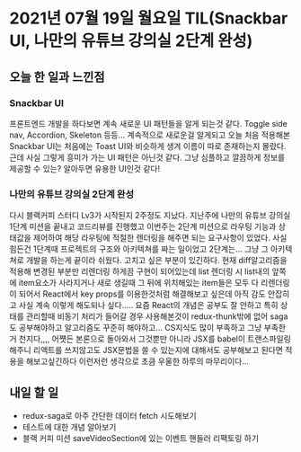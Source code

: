 # 2021년 07월 19일 월요일 TIL(Snackbar UI, 나만의 유튜브 강의실 2단계 완성)

## 오늘 한 일과 느낀점

### Snackbar UI

프론트엔드 개발을 하다보면 계속 새로운 UI 패턴들을 알게 되는것 같다. Toggle side nav, Accordion, Skeleton 등등... 계속적으로 새로운걸 알게되고 오늘 처음 적용해본 Snackbar UI는 처음에는 Toast UI와 비슷하게 생겨 이름이 따로 존재하는지 몰랐다. 근데 사실 그렇게 흥미가 가는 UI 패턴은 아닌것 같다. 그냥 심플하고 깔끔하게 정보를 제공할 수 있는? 알아두면 유용한 UI인것 같다!

### 나만의 유튜브 강의실 2단계 완성

다시 블랙커피 스터디 Lv3가 시작된지 2주정도 지났다. 지난주에 나만의 유튜브 강의실 1단계 미션을 끝내고 코드리뷰를 진행했고 이번주는 2단계 미션으로 라우팅 기능과 상태값을 제어하여 해당 라우팅에 적절한 렌더링을 해주면 되는 요구사항이 있었다. 사실 힘든건 1단계때 프로젝트의 구조와 아키텍쳐를 짜는 일이었고 2단계는... 그냥 그 아키텍쳐로 개발을 하는게 끝이라 쉬웠다. 고치고 싶은 부분이 있긴하다. 현재 diff알고리즘을 적용해 변경된 부분만 리렌더링 하게끔 구현이 되어있는데 list 렌더링 시 list내의 앞쪽에 item요소가 사라지거나 새로 생길때 그 뒤에 위치해있는 item들은 모두 다 리렌더링이 되어서 React에서 key props를 이용한것처럼 해결해보고 싶은데 아직 감도 안잡히고 사실 계속 이렇게 해도되나 싶다..... 요즘 React의 개념은 공부도 잘 안하고 특히 상태를 관리할때 비동기 처리가 들어갈 경우 사용해본것이 redux-thunk밖에 없어 saga도 공부해야하고 알고리즘도 꾸준히 해야하고... CS지식도 많이 부족하고 그냥 부족한거 천지다,,,, 어쩃든 본론으로 돌아와서 그것뿐만 아니라 JSX를 babel이 트랜스파일링 해주니 리액트를 쓰지않고도 JSX문법을 쓸 수 있는지에 대해서도 공부해보고 된다면 적용을 해보고싶긴하다 이런저런 생각으로 초큼 우울한 하루의 마무리이다...

## 내일 할 일

- redux-saga로 아주 간단한 데이터 fetch 시도해보기
- 테스트에 대한 개념 알아보기
- 블랙 커피 미션 saveVideoSection에 있는 이벤트 핸들러 리팩토링 하기

